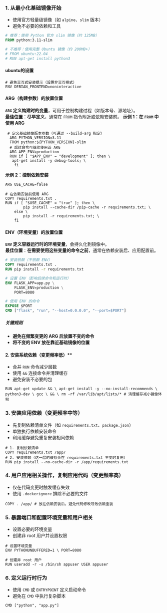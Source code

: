 ### **1. 从最小化基础镜像开始**

- 使用官方轻量级镜像（如 `alpine`、`slim` 版本）
- 避免不必要的依赖和工具
```dockerfile
# 推荐：使用 Python 官方 slim 镜像（约 125MB）
FROM python:3.11-slim

# 不推荐：使用完整 Ubuntu 镜像（约 200MB+）
# FROM ubuntu:22.04
# RUN apt-get install python3
```
#### ubuntu的设置

```
# 避免交互式安装提示（设置非交互模式）
ENV DEBIAN_FRONTEND=noninteractive
```

####  ARG（构建参数）的放置位置

**`ARG` 定义构建时的变量**，可用于控制构建过程（如版本号、源地址）。  
**最佳位置**：**尽早定义**，通常在 `FROM` 指令附近或依赖安装前。
 **示例 1：在 `FROM` 中使用 ARG**
```
 # 定义基础镜像版本参数（可通过 --build-arg 指定）
  ARG PYTHON_VERSION=3.11 
  FROM python:${PYTHON_VERSION}-slim 
  # 后续命令可继续使用该 ARG 
  ARG APP_ENV=production 
  RUN if [ "$APP_ENV" = "development" ]; then \
   apt-get install -y debug-tools; \
    fi
```
**示例 2：控制依赖安装**
```
ARG USE_CACHE=false

# 在依赖安装前使用 ARG
COPY requirements.txt .
RUN if [ "$USE_CACHE" = "true" ]; then \
        pip install --cache-dir /pip-cache -r requirements.txt; \
    else \
        pip install -r requirements.txt; \
    fi
```
####  **ENV（环境变量）的放置位置**
**`ENV` 定义容器运行时的环境变量**，会持久化到镜像中。  
**最佳位置**：**在需要使用这些变量的命令之前**，通常在依赖安装后、应用配置前。

```dockerfile
# 安装依赖（不依赖 ENV）
COPY requirements.txt .
RUN pip install -r requirements.txt

# 设置 ENV（影响后续命令和运行时）
ENV FLASK_APP=app.py \
    FLASK_ENV=production \
    PORT=8080

# 使用 ENV 的命令
EXPOSE $PORT
CMD ["flask", "run", "--host=0.0.0.0", "--port=$PORT"]
```
##### 关键规则
- **避免在频繁变更的 ARG 后放置不变的命令**
- **将不变的 ENV 放在靠近基础镜像的位置**

#### 2. 安装系统依赖（变更频率低）**

- 合并 `RUN` 命令减少层数
- 使用 `&&` 连接命令并清理缓存
- 避免安装不必要的包
```
RUN apt-get update && \ apt-get install -y --no-install-recommends \ python3-dev \ gcc \ && \ rm -rf /var/lib/apt/lists/* # 清理缓存减小镜像体积
```

### **3. 安装应用依赖（变更频率中等）**

- 先复制依赖清单文件（如 `requirements.txt`、`package.json`）
- 单独执行依赖安装命令
- 利用缓存避免重复安装相同依赖
```
# 1. 复制依赖清单 
COPY requirements.txt /app/ 
# 2. 安装依赖（这一层的缓存会在 requirements.txt 不变时复用） 
RUN pip install --no-cache-dir -r /app/requirements.txt
```

### **4. 用户应用相关操作，复制应用代码（变更频率高）**

- 仅在代码变更时触发缓存失效
- 使用 `.dockerignore` 排除不必要的文件
```
COPY . /app/ # 放在依赖安装后，避免代码修改导致依赖重装
```

### **5. 暴露端口和配置环境变量和用户相关**

- 设置必要的环境变量
- 创建非 root 用户并设置权限
```
# 设置环境变量 
ENV PYTHONUNBUFFERED=1 \ PORT=8080 

# 创建非 root 用户 
RUN useradd -r -s /bin/sh appuser USER appuser
```

### **6. 定义运行时行为**
- 使用 `CMD` 或 `ENTRYPOINT` 定义启动命令
- 避免在 `CMD` 中执行复杂脚本
```
CMD ["python", "app.py"]
```